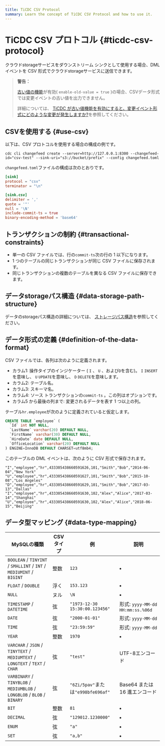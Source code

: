 ```yaml
---
title: TiCDC CSV Protocol
summary: Learn the concept of TiCDC CSV Protocol and how to use it.
---
```


# TiCDC CSV プロトコル {#ticdc-csv-protocol}

クラウドstorageサービスをダウンストリーム シンクとして使用する場合、DML イベントを CSV 形式でクラウドstorageサービスに送信できます。

> **警告：**
>
> [古い値の機能](/ticdc/ticdc-manage-changefeed.md#output-the-historical-value-of-a-row-changed-event)が有効( `enable-old-value = true` )の場合、CSVデータ形式では変更イベントの古い値を出力できません。
>
> 詳細については、 [TiCDC が古い値機能を有効にすると、変更イベント形式にどのような変更が発生しますか?](/ticdc/ticdc-faq.md#what-changes-occur-to-the-change-event-format-when-ticdc-enables-the-old-value-feature)を参照してください。

## CSVを使用する {#use-csv}

以下は、CSV プロトコルを使用する場合の構成の例です。

```shell
cdc cli changefeed create --server=http://127.0.0.1:8300 --changefeed-id="csv-test" --sink-uri="s3://bucket/prefix" --config changefeed.toml
```

`changefeed.toml`ファイルの構成は次のとおりです。

```toml
[sink]
protocol = "csv"
terminator = "\n"

[sink.csv]
delimiter = ','
quote = '"'
null = '\N'
include-commit-ts = true
binary-encoding-method = 'base64'
```

## トランザクションの制約 {#transactional-constraints}

-   単一の CSV ファイルでは、行の`commit-ts`次の行の 1 以下になります。
-   1 つのテーブルの同じトランザクションが同じ CSV ファイルに保存されます。
-   同じトランザクションの複数のテーブルを異なる CSV ファイルに保存できます。

## データstorageパス構造 {#data-storage-path-structure}

データのstorageパス構造の詳細については、 [ストレージパス構造](/ticdc/ticdc-sink-to-cloud-storage.md#storage-path-structure)を参照してください。

## データ形式の定義 {#definition-of-the-data-format}

CSV ファイルでは、各列は次のように定義されます。

-   カラム1: 操作タイプのインジケーター ( `I` 、 `U` 、および`D`を含む)。 `I` `INSERT`を意味し、 `U` `UPDATE`を意味し、 `D` `DELETE`を意味します。
-   カラム2: テーブル名。
-   カラム3: スキーマ名。
-   カラム4: ソース トランザクションの`commit-ts` 。この列はオプションです。
-   カラム5 から最後の列まで: 変更されるデータを表す 1 つ以上の列。

テーブル`hr.employee`が次のように定義されていると仮定します。

```sql
CREATE TABLE `employee` (
  `Id` int NOT NULL,
  `LastName` varchar(20) DEFAULT NULL,
  `FirstName` varchar(30) DEFAULT NULL,
  `HireDate` date DEFAULT NULL,
  `OfficeLocation` varchar(20) DEFAULT NULL
) ENGINE=InnoDB DEFAULT CHARSET=utf8mb4;
```

このテーブルの DML イベントは、次のように CSV 形式で保存されます。

```shell
"I","employee","hr",433305438660591626,101,"Smith","Bob","2014-06-04","New York"
"U","employee","hr",433305438660591627,101,"Smith","Bob","2015-10-08","Los Angeles"
"D","employee","hr",433305438660591629,101,"Smith","Bob","2017-03-13","Dallas"
"I","employee","hr",433305438660591630,102,"Alex","Alice","2017-03-14","Shanghai"
"U","employee","hr",433305438660591630,102,"Alex","Alice","2018-06-15","Beijing"
```

## データ型マッピング {#data-type-mapping}

| MySQLの種類                                                                      | CSVタイプ | 例                               | 説明                             |
| ----------------------------------------------------------------------------- | ------ | ------------------------------- | ------------------------------ |
| `BOOLEAN` / `TINYINT` / `SMALLINT` / `INT` / `MEDIUMINT` / `BIGINT`           | 整数     | `123`                           | <li></li>                      |
| `FLOAT` / `DOUBLE`                                                            | 浮く     | `153.123`                       | <li></li>                      |
| `NULL`                                                                        | ヌル     | `\N`                            | <li></li>                      |
| `TIMESTAMP` / `DATETIME`                                                      | 弦      | `"1973-12-30 15:30:00.123456"`  | 形式: `yyyy-MM-dd HH:mm:ss.%06d` |
| `DATE`                                                                        | 弦      | `"2000-01-01"`                  | 形式: `yyyy-MM-dd`               |
| `TIME`                                                                        | 弦      | `"23:59:59"`                    | 形式: `yyyy-MM-dd`               |
| `YEAR`                                                                        | 整数     | `1970`                          | <li></li>                      |
| `VARCHAR` / `JSON` / `TINYTEXT` / `MEDIUMTEXT` / `LONGTEXT` / `TEXT` / `CHAR` | 弦      | `"test"`                        | UTF-8エンコード                     |
| `VARBINARY` / `TINYBLOB` / `MEDIUMBLOB` / `LONGBLOB` / `BLOB` / `BINARY`      | 弦      | `"6Zi/5pav"`または`"e998bfe696af"` | Base64 または 16 進エンコード           |
| `BIT`                                                                         | 整数     | `81`                            | <li></li>                      |
| `DECIMAL`                                                                     | 弦      | `"129012.1230000"`              | <li></li>                      |
| `ENUM`                                                                        | 弦      | `"a"`                           | <li></li>                      |
| `SET`                                                                         | 弦      | `"a,b"`                         | <li></li>                      |

